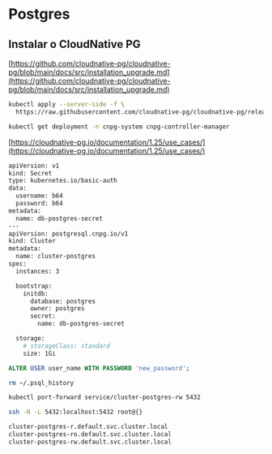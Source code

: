 # Postgres

## Instalar o CloudNative PG

[https://github.com/cloudnative-pg/cloudnative-pg/blob/main/docs/src/installation_upgrade.md](https://github.com/cloudnative-pg/cloudnative-pg/blob/main/docs/src/installation_upgrade.md)

```bash
kubectl apply --server-side -f \
  https://raw.githubusercontent.com/cloudnative-pg/cloudnative-pg/release-1.25/releases/cnpg-1.25.0.yaml
```

```bash
kubectl get deployment -n cnpg-system cnpg-controller-manager
```

[https://cloudnative-pg.io/documentation/1.25/use_cases/](https://cloudnative-pg.io/documentation/1.25/use_cases/)

```bash
apiVersion: v1
kind: Secret
type: kubernetes.io/basic-auth
data:
  username: b64
  password: b64
metadata:
  name: db-postgres-secret
---
apiVersion: postgresql.cnpg.io/v1
kind: Cluster
metadata:
  name: cluster-postgres
spec:
  instances: 3

  bootstrap:
    initdb:
      database: postgres
      owner: postgres
      secret:
        name: db-postgres-secret

  storage:
    # storageClass: standard
    size: 1Gi
```

```sql
ALTER USER user_name WITH PASSWORD 'new_password';
```

```bash
rm ~/.psql_history
```

```bash
kubectl port-forward service/cluster-postgres-rw 5432
```

```bash
ssh -N -L 5432:localhost:5432 root@{}
```

```bash
cluster-postgres-r.default.svc.cluster.local
cluster-postgres-ro.default.svc.cluster.local
cluster-postgres-rw.default.svc.cluster.local
```
